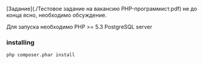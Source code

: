 [Задание](./Тестовое задание на вакансию PHP-программист.pdf) не до конца ясно, необходимо обсуждение.

Для запуска необходимо 
PHP >= 5.3
PostgreSQL server

### installing

`php composer.phar install`


